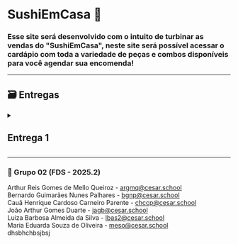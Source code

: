 # SushiEmCasa 🍣
### Esse site será desenvolvido com o intuito de turbinar as vendas do "SushiEmCasa", neste site será possível acessar o cardápio com toda a variedade de peças e combos disponíveis para você agendar sua encomenda!
---
## 🗃 Entregas
<details>
  <summary><h2><strong>Entrega 1</strong></h2></summary>
  
  ### 📄 Backlog das histórias
  ![backlog1](https://github.com/user-attachments/assets/7be62ea5-96e6-48cd-a199-e6bd32f49c05)

   ### 📄 Link para o arquivo doc com as histórias
  [arquivo_doc_historias](https://docs.google.com/document/d/1KayEPV1MaKPZ35tbp7ELZTTsZCNPEVOBjSXBdGyzNq4/edit?usp=sharing)

  ### ✅ Quadro da sprint
   ![sprint1](https://github.com/user-attachments/assets/1436020e-0ea8-4a6b-9b40-537f327c8c4e) <br>
   ![quadro_sprint1](https://github.com/user-attachments/assets/b8c205c4-55c5-4d3c-91c2-3b1896264c9d)
   ![quadro_sprint2](https://github.com/user-attachments/assets/4073efb8-2f2b-4b92-9a62-8bf8865c3174)
   
  ### ⚙️🛠 Protótipos no Figma:
  [História 1: Home(Inicio/Cardápio)](https://www.figma.com/design/h5uNU0gpRIxWJsk2XRndn6/SushiEmCasa?node-id=118-664&t=lUaHGZnOo4t34knr-1) <br>
  [Historia 2 e 3: Basket(Carrinho)](https://www.figma.com/design/h5uNU0gpRIxWJsk2XRndn6/SushiEmCasa?node-id=1-10&t=lUaHGZnOo4t34knr-1) <br>
  [Historia 4: Orders(Pedidos)](https://www.figma.com/design/h5uNU0gpRIxWJsk2XRndn6/SushiEmCasa?node-id=168-526&t=lUaHGZnOo4t34knr-1)<br>
  [Historia 5: Contact(Contato)](https://www.figma.com/design/h5uNU0gpRIxWJsk2XRndn6/SushiEmCasa?node-id=0-1&t=lUaHGZnOo4t34knr-1)<br>
  
  Este projeto foi criado para demonstrar o protótipo de baixa fidelidade da aplicação web do SushiEmCasa, seguindo as histórias. Para acessá-lo basta: <br>
 -Clicar no link da história que deseja acessar<br>
 -Se você não tiver uma conta no Figma, crie uma conta gratuita.<br>
 -Abra o arquivo no Figma e explore as diferentes telas e componentes.<br>

 ### ▶️ ScreenCast do Protótipo no Youtube:
 [screencast](https://youtu.be/U1-svoPBy7I?si=bfKGpyERBseCtbzY)
  

</details>

---
### 👥 Grupo 02 (FDS - 2025.2)
Arthur Reis Gomes de Mello Queiroz - argmq@cesar.school<br>
Bernardo Guimarães Nunes Palhares - bgnp@cesar.school<br>
Cauã Henrique Cardoso Carneiro Parente - chccp@cesar.school<br>
João Arthur Gomes Duarte - jagb@cesar.school<br>
Luiza Barbosa Almeida da Silva - lbas2@cesar.school<br>
Maria Eduarda Souza de Oliveira - meso@cesar.school<br>
dhsbhchbsjbsj
